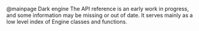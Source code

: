 @mainpage Dark engine 
The API reference is an early work in progress, and some information may be missing or out of date. It serves mainly as a low level index of Engine classes and functions.
